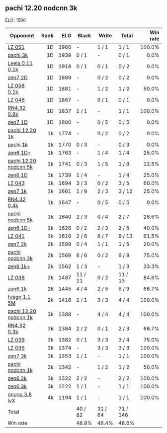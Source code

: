 ## pachi 12.20 nodcnn 3k ##

ELO: 1590

Opponent | Rank | ELO | Black | Write | Total | Win rate
---------|-----:|----:|-------|-------|-------|-------:
[LZ 051](LZ%20051.md) | 1D | 1966 | - | 1 / 1 | 1 / 1 | 100.0%
[pachi 3k](pachi%203k.md) | 1D | 1939 | 0 / 1 | - | 0 / 1 | 0.0%
[Leela 0.11 0.1k](Leela%200.11%200.1k.md) | 1D | 1918 | 0 / 1 | 0 / 1 | 0 / 2 | 0.0%
[zen7 2D](zen7%202D.md) | 1D | 1889 | - | 0 / 2 | 0 / 2 | 0.0%
[LZ 058 0.1k](LZ%20058%200.1k.md) | 1D | 1881 | - | 1 / 2 | 1 / 2 | 50.0%
[LZ 046](LZ%20046.md) | 1D | 1867 | - | 0 / 1 | 0 / 1 | 0.0%
[RN4.32 0.8k](RN4.32%200.8k.md) | 1D | 1837 | 1 / 1 | - | 1 / 1 | 100.0%
[zen7 1D](zen7%201D.md) | 1D | 1800 | - | 0 / 5 | 0 / 5 | 0.0%
[pachi 12.20 1k](pachi%2012.20%201k.md) | 1k | 1774 | - | 0 / 2 | 0 / 2 | 0.0%
[pachi 1k](pachi%201k.md) | 1k | 1770 | 0 / 3 | - | 0 / 3 | 0.0%
[zen6 1D+](zen6%201D+.md) | 1k | 1763 | - | 1 / 4 | 1 / 4 | 25.0%
[pachi 12.20 nodcnn 5k](pachi%2012.20%20nodcnn%205k.md) | 1k | 1741 | 0 / 3 | 1 / 5 | 1 / 8 | 12.5%
[zen6 1D](zen6%201D.md) | 1k | 1739 | 1 / 4 | - | 1 / 4 | 25.0%
[LZ 043](LZ%20043.md) | 1k | 1694 | 3 / 3 | 0 / 2 | 3 / 5 | 60.0%
[zen7 1k](zen7%201k.md) | 1k | 1661 | 1 / 9 | 2 / 3 | 3 / 12 | 25.0%
[RN4.32 0.4k](RN4.32%200.4k.md) | 1k | 1647 | - | 0 / 5 | 0 / 5 | 0.0%
[pachi nodcnn 5k](pachi%20nodcnn%205k.md) | 1k | 1640 | 2 / 3 | 0 / 4 | 2 / 7 | 28.6%
[zen6 1D-](zen6%201D-.md) | 1k | 1628 | 0 / 2 | 2 / 3 | 2 / 5 | 40.0%
[LZ 041](LZ%20041.md) | 1k | 1616 | 2 / 6 | 6 / 7 | 8 / 13 | 61.5%
[zen7 2k](zen7%202k.md) | 2k | 1599 | 0 / 4 | 1 / 1 | 1 / 5 | 20.0%
[pachi nodcnn 3k](pachi%20nodcnn%203k.md) | 2k | 1569 | 6 / 6 | 0 / 2 | 6 / 8 | 75.0%
[zen6 1k+](zen6%201k+.md) | 2k | 1562 | 1 / 3 | - | 1 / 3 | 33.3%
[LZ 038](LZ%20038.md) | 2k | 1487 | 11 / 11 | 0 / 2 | 11 / 13 | 84.6%
[zen6 1k](zen6%201k.md) | 2k | 1445 | 4 / 4 | 2 / 5 | 6 / 9 | 66.7%
[fuego 1.1 5M](fuego%201.1%205M.md) | 2k | 1416 | 1 / 1 | 3 / 3 | 4 / 4 | 100.0%
[pachi 12.20 nodcnn 1k](pachi%2012.20%20nodcnn%201k.md) | 3k | 1388 | - | 4 / 4 | 4 / 4 | 100.0%
[RN4.32 0.3k](RN4.32%200.3k.md) | 3k | 1384 | 2 / 2 | 0 / 1 | 2 / 3 | 66.7%
[LZ 039](LZ%20039.md) | 3k | 1382 | 0 / 1 | 3 / 3 | 3 / 4 | 75.0%
[LZ 036](LZ%20036.md) | 3k | 1374 | - | 3 / 3 | 3 / 3 | 100.0%
[zen7 3k](zen7%203k.md) | 3k | 1353 | 1 / 1 | - | 1 / 1 | 100.0%
[pachi nodcnn 1k](pachi%20nodcnn%201k.md) | 3k | 1342 | - | 1 / 2 | 1 / 2 | 50.0%
[zen6 2k](zen6%202k.md) | 3k | 1322 | 2 / 2 | - | 2 / 2 | 100.0%
[zen6 3k](zen6%203k.md) | 3k | 1222 | 1 / 1 | - | 1 / 1 | 100.0%
[gnugo 3.8 lvX](gnugo%203.8%20lvX.md) | 4k | 1194 | 1 / 1 | - | 1 / 1 | 100.0%
Total | | | 40 / 82 | 31 / 64 | 71 / 146 | 
Win rate| | | 48.8% | 48.4% | 48.6% | 
